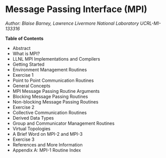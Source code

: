 # Message Passing Interface (MPI)

*Author: Blaise Barney, Lawrence Livermore National Laboratory*
*UCRL-MI-133316*

**Table of Contents**

* Abstract
* What is MPI?
* LLNL MPI Implementations and Compilers
* Getting Started
* Environment Management Routines
* Exercise 1
* Point to Point Communication Routines
* General Concepts
* MPI Message Passing Routine Arguments
* Blocking Message Passing Routines
* Non-blocking Message Passing Routines
* Exercise 2
* Collective Communication Routines
* Derived Data Types
* Group and Communicator Management Routines
* Virtual Topologies
* A Brief Word on MPI-2 and MPI-3
* Exercise 3
* References and More Information
* Appendix A: MPI-1 Routine Index
